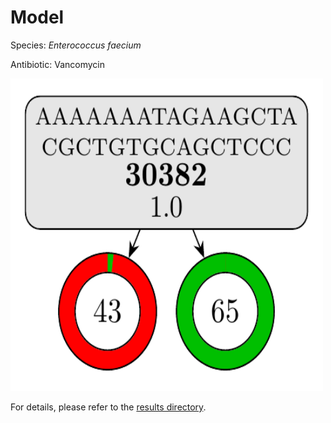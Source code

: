 
# Model

Species: *Enterococcus faecium*

Antibiotic: Vancomycin

<a href="./model.pdf"><img src="./model.png" width=500 height=500 /></a>

For details, please refer to the [results directory](../../../../../results/cart_b/enterococcus%20faecium/vancomycin/repeat_6/).

